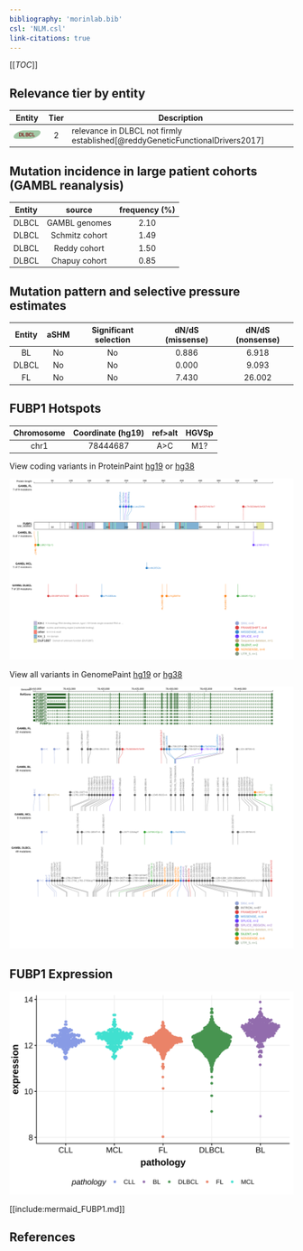 ```yaml
---
bibliography: 'morinlab.bib'
csl: 'NLM.csl'
link-citations: true
---
```

[[_TOC_]]


## Relevance tier by entity

|Entity|Tier|Description                              |
|:------:|:----:|-----------------------------------------|
|![DLBCL](images/icons/DLBCL_tier2.png) |2   |relevance in DLBCL not firmly established[@reddyGeneticFunctionalDrivers2017]|

## Mutation incidence in large patient cohorts (GAMBL reanalysis)

|Entity|source        |frequency (%)|
|:------:|:--------------:|:-------------:|
|DLBCL |GAMBL genomes |2.10         |
|DLBCL |Schmitz cohort|1.49         |
|DLBCL |Reddy cohort  |1.50         |
|DLBCL |Chapuy cohort |0.85         |

## Mutation pattern and selective pressure estimates

|Entity|aSHM|Significant selection|dN/dS (missense)|dN/dS (nonsense)|
|:------:|:----:|:---------------------:|:----------------:|:----------------:|
|BL    |No  |No                   |0.886           | 6.918          |
|DLBCL |No  |No                   |0.000           | 9.093          |
|FL    |No  |No                   |7.430           |26.002          |




## FUBP1 Hotspots

| Chromosome |Coordinate (hg19) | ref>alt | HGVSp | 
 | :---:| :---: | :--: | :---: |
| chr1 | 78444687 | A>C | M1? |

View coding variants in ProteinPaint [hg19](https://morinlab.github.io/LLMPP/GAMBL/FUBP1_protein.html)  or [hg38](https://morinlab.github.io/LLMPP/GAMBL/FUBP1_protein_hg38.html)

![](images/proteinpaint/FUBP1_NM_003902.svg)

View all variants in GenomePaint [hg19](https://morinlab.github.io/LLMPP/GAMBL/FUBP1.html)  or [hg38](https://morinlab.github.io/LLMPP/GAMBL/FUBP1_hg38.html)

![](images/proteinpaint/FUBP1.svg)

## FUBP1 Expression
![](images/gene_expression/FUBP1_by_pathology.svg)
<!-- ORIGIN: reddyGeneticFunctionalDrivers2017 -->
<!-- DLBCL: reddyGeneticFunctionalDrivers2017 -->

[[include:mermaid_FUBP1.md]]

## References
